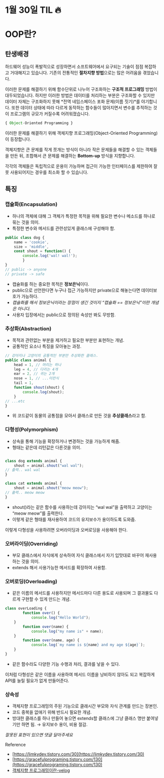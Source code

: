 # 1월 30일 TIL 🔥

# OOP란?

## 탄생배경



 하드웨어 성능이 폭발적으로 성장하면서 소프트웨어에서 요구되는 기술이 점점 복잡하고 거대해지고 있습니다. 기존의 전통적인 **절차지향 방법**으로는 많은 어려움을 겪었습니다. 

 이러한 문제를 해결하기 위해 함수단위로 나누어 구조화하는 **구조적 프로그래밍** 방법이 대두되었습니다. 하지만 이러한 방법은 데이터를 처리하는 부분은 구조화할 수 있지만 데이터 자체는 구조화하지 못해 *전역 네임스페이스 포화 문제(이름 짓기)*를 야기합니다. 또한 데이터 상태에 따라 다르게 동작하는 함수들이 많아지면서 변수를 추적하는 것이 프로그램의 규모가 커질수록 어려워졌습니다.

```jsx
{ Object-Oriented Programming }
```

 이러한 문제를 해결하기 위해 객체지향 프로그래밍(Object-Oriented Programming)이 등장합니다.

객체지향은 큰 문제를 작게 쪼개는 방식이 아니라 작은 문제들을 해결할 수 있는 객체들을 만든 뒤, 조합해서 큰 문제를 해결하는 **Bottom-up** 방식을 지향합니다.

 각각의 객체들은 독립적으로 운용이 가능하며 접근이 가능한 인터페이스를 제한하여 잘못 사용되어지는 경우를 최소화 할 수 있습니다.

## 특징



### 캡슐화(Encapsulation)

- 하나의 객체에 대해 그 객체가 특정한 목적을 위해 필요한 변수나 메소드를 하나로 묶는 것을 의미.
- 특정한 변수와 메서드를 관련성있게 클래스에 구성해야 함.

```jsx
public class dog {
	name = 'cookie',
	size = 'middle',
	const shout = function() {
		console.log('wal! wal!');
		}
}
// public -> anyone 
// private -> safe
```

- 캡슐화를 하는 중요한 목적은 **정보은닉**이다.
- public으로 선언한다면 누구나 접근 가능하지만 private으로 해놓는다면 데이터보호가 가능하다.
- *캡슐화를 해서 정보은닉이라는 장점이 생긴 것이지 “캡슐화 == 정보은닉”이란 개념은 아니다.*
- 사용자 입장에서는 public으로 정의된 속성만 봐도 무방함.

### 추상화(Abstraction)

- 목적과 관련없는 부분을 제거하고 필요한 부분만 표현하는 개념.
- 공통적인 요소나 특징을 모아놓는 과정.

```jsx
// 강아지나 고양이의 공통적인 부분만 추상화한 클래스.
public class animal {
	head = 1, // 머리는 하나
	leg = 4, // 다리는 4개
	ear = 2, // 귀는 2개
	nose = 1, // ...이런식
	tail = 1,
	function shout(shout) {
		console.log(shout);
	}
// ...etc
}

```

- 위 코드같이 동물의 공통점을 모아서 클래스로 만든 것을 **추상클래스**라고 함.

### 다형성(Polymorphism)

- 상속을 통해 기능을 확장하거나 변경하는 것을 가능하게 해줌.
- 형태는 같은데 리턴값은 다른것을 의미.

```jsx

class dog extends animal {
	shout = animal.shout("wal wal");
// 출력.. wal wal 
}

class cat extends animal {
	shout = animal.shout("meow meow");
// 출력.. meow meow
}
```

- shout()라는 같은 함수를 사용하는데 강아지는 “wal wal”을 출력하고 고양이는 “meow meow”를 출력한다.
- 이렇게 같은 형태를 재사용하여 코드의 유지보수가 용이하도록 도와줌.

이렇게 다형성을 사용하려면 오버라이딩과 오버로딩을 사용해야 한다.

### 오버라이딩(Overriding)

- 부모 클래스에서 자식에게 상속하여 자식 클래스에서 자기 입맛대로 바꾸어 재사용하는 것을 의미.
- extends 해서 사용가능한 메서드를 확장하여 사용함.

### 오버로딩(Overloading)

- 같은 이름의 메서드를 사용하지만 메서드마다 다른 용도로 사용되며 그 결과물도 다르게 구현할 수 있게 만드는 개념.

```jsx
class overLoading {
		function over() {
			console.log("Hello World");
	}
		function over(name) {
			console.log("my name is" + name);
	}
		function over(name, age) {
			console.log(`my name is ${name} and my age ${age}`);
	}
}
```

- 같은 함수라도 다양한 기능 수행과 처리, 결과를 낳을 수 있다.

이처럼 다형성은 같은 이름을 사용하여 메서드 이름을 낭비하지 않아도 되고 복잡하게 API를 늘릴 필요가 없게 만들어준다.

### 상속성

- 객체지향 프로그래밍의 주된 기능으로 클래시간 부모와 자식 관계를 만드는 장본인.
- 코드 중복을 없애기 위해 반드시 필요한 개념.
- 방대한 클래스를 하나 만들어 놓으면 extends할 클래스에 그냥 클래스 명만 붙여넣기만 하면 됨. → 유지보수 용이, 비용 절감.

*잘못된 표현이 있으면 댓글 달아주세요*

Reference

- [https://limkydev.tistory.com/30](https://limkydev.tistory.com/30)
- [https://gracefulprograming.tistory.com/130](https://gracefulprograming.tistory.com/130)
- [객체지향 프로그래밍이란-velog](https://velog.io/@hkoo9329/OOPObject-Oriented-Programming-%EA%B0%9D%EC%B2%B4-%EC%A7%80%ED%96%A5-%ED%94%84%EB%A1%9C%EA%B7%B8%EB%9E%98%EB%B0%8D-%EC%9D%B4%EB%9E%80)